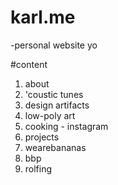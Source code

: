 # karl.me
-personal website yo

#content
1. about
2. 'coustic tunes
2. design artifacts
3. low-poly art
5. cooking - instagram
6. projects
7. wearebananas
8. bbp
9. rolfing

